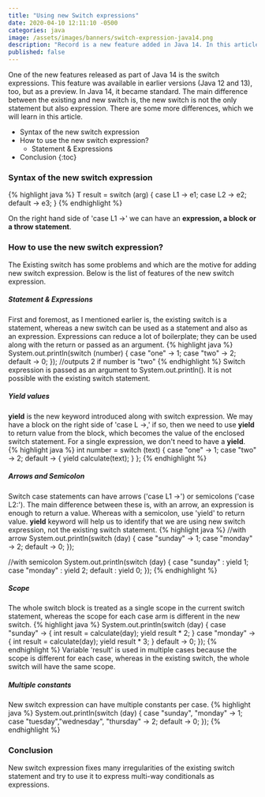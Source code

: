 ```yaml
---
title: "Using new Switch expressions"
date: 2020-04-10 12:11:10 -0500
categories: java
image: /assets/images/banners/switch-expression-java14.png
description: "Record is a new feature added in Java 14. In this article, we will learn about Records, and we will explore some examples."
published: false
---
```


One of the new features released as part of Java 14 is the switch expressions. This feature was available in earlier versions (Java 12 and 13), too, but as a preview. In Java 14, it became standard. The main difference between the existing and new switch is, the new switch is not the only statement but also expression. There are some more differences, which we will learn in this article.

* Syntax of the new switch expression
* How to use the new switch expression?
  - Statement & Expressions
* Conclusion
{:toc}

### Syntax of the new switch expression

{% highlight java %}
T result = switch (arg) {
	case L1 -> e1;
	case L2 -> e2;
	default -> e3;
}
{% endhighlight %}

On the right hand side of 'case L1 ->' we can have an **expression, a block or a throw statement**.

### How to use the new switch expression?

The Existing switch has some problems and which are the motive for adding new switch expression. Below is the list of features of the new switch expression.

##### Statement & Expressions
First and foremost, as I mentioned earlier is, the existing switch is a statement, whereas a new switch can be used as a statement and also as an expression. Expressions can reduce a lot of boilerplate; they can be used along with the return or passed as an argument.
{% highlight java %}
System.out.println(switch (number) {
    case "one" -> 1;
    case "two" -> 2;
    default -> 0;
});
//outputs 2 if number is "two"
{% endhighlight %}
Switch expression is passed as an argument to System.out.println(). It is not possible with the existing switch statement.

##### Yield values
**yield** is the new keyword introduced along with switch expression. We may have a block on the right side of 'case L ->,' if so, then we need to use **yield** to return value from the block, which becomes the value of the enclosed switch statement. For a single expression, we don't need to have a **yield**.
{% highlight java %}
int number = switch (text) {
    case "one" -> 1;
    case "two" -> 2;
    default -> {
        yield calculate(text);
    }
};
{% endhighlight %}

##### Arrows and Semicolon
Switch case statements can have arrows ('case L1 ->') or semicolons ('case L2:'). The main difference between these is, with an arrow, an expression is enough to return a value. Whereas with a semicolon, use 'yield' to return value. **yield** keyword will help us to identify that we are using new switch expression, not the existing switch statement.
{% highlight java %}
//with arrow
System.out.println(switch (day) {
    case "sunday" -> 1;
    case "monday" -> 2;
    default -> 0;
});

//with semicolon
System.out.println(switch (day) {
    case "sunday" : yield 1;
    case "monday" : yield 2;
    default : yield 0;
});
{% endhighlight %}

##### Scope
The whole switch block is treated as a single scope in the current switch statement, whereas the scope for each case arm is different in the new switch.
{% highlight java %}
System.out.println(switch (day) {
    case "sunday" -> {
        int result = calculate(day);
        yield result * 2;
    }
    case "monday" -> {
        int result = calculate(day);
        yield result * 3;
    }
    default -> 0;
});
{% endhighlight %}
Variable 'result' is used in multiple cases because the scope is different for each case, whereas in the existing switch, the whole switch will have the same scope.

##### Multiple constants
New switch expression can have multiple constants per case.
{% highlight java %}
System.out.println(switch (day) {
    case "sunday", "monday" -> 1;
    case "tuesday","wednesday", "thursday" -> 2;
    default -> 0;
});
{% endhighlight %}

### Conclusion

New switch expression fixes many irregularities of the existing switch statement and try to use it to express multi-way conditionals as expressions.
